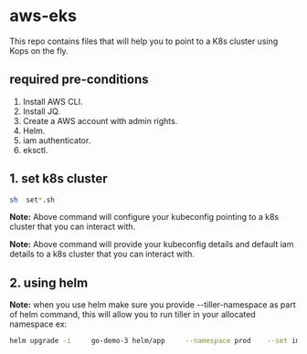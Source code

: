 # aws-eks

This repo contains files that will help you to point to a K8s cluster using Kops on the fly.

## required pre-conditions

1. Install AWS CLI.
2. Install JQ.
3. Create a AWS account with admin rights.
4. Helm.
5. iam authenticator.
6. eksctl.

## 1. set k8s cluster

```bash
sh  set*.sh

```

**Note:**
Above command will configure your kubeconfig pointing to a k8s cluster that you can interact with.

**Note:**
Above command will provide your kubeconfig details and default iam details to a k8s cluster that you can interact with.

## 2. using helm

**Note:**
when you use helm make sure you provide --tiller-namespace as part of helm command, this will allow you to run tiller in your allocated namespace
ex:

```bash
helm upgrade -i     go-demo-3 helm/app     --namespace prod    --set image.tag=1.0     --set ingress.host=$APP_DOMAIN  --tiller-namespace=dev
```